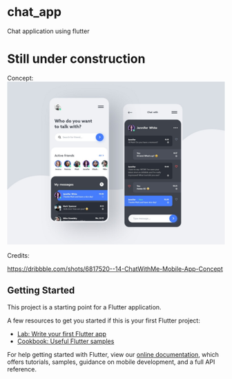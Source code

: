 # chat_app

Chat application using flutter

# Still under construction

Concept:
![](https://github.com/Harishwarrior/chat_app/blob/master/IMG-20201119-WA0006.jpg) 


Credits:

https://dribbble.com/shots/6817520--14-ChatWithMe-Mobile-App-Concept


## Getting Started

This project is a starting point for a Flutter application.

A few resources to get you started if this is your first Flutter project:

- [Lab: Write your first Flutter app](https://flutter.dev/docs/get-started/codelab)
- [Cookbook: Useful Flutter samples](https://flutter.dev/docs/cookbook)

For help getting started with Flutter, view our
[online documentation](https://flutter.dev/docs), which offers tutorials,
samples, guidance on mobile development, and a full API reference.
